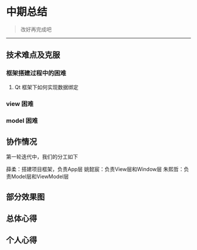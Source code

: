 # 中期总结

> 改好再完成吧

---------
## 技术难点及克服

### 框架搭建过程中的困难

1. Qt 框架下如何实现数据绑定


### view 困难

### model 困难



## 协作情况

第一轮迭代中，我们的分工如下

薛柔：搭建项目框架，负责App层
姚懿宸：负责View层和Window层
朱熙哲：负责Model层和ViewModel层




## 部分效果图


## 总体心得



## 个人心得